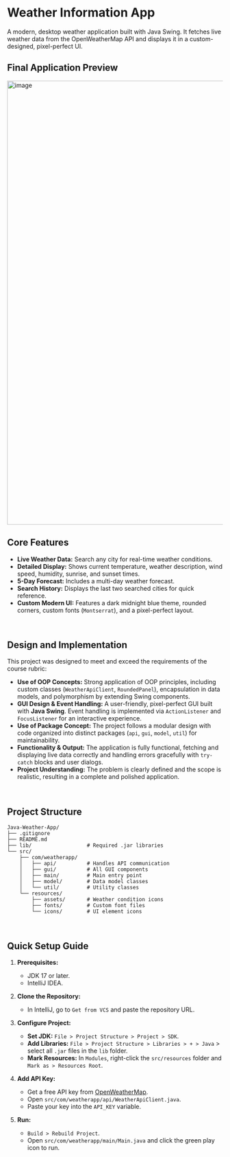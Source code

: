 # Weather Information App
A modern, desktop weather application built with Java Swing. It fetches live weather data from the OpenWeatherMap API and displays it in a custom-designed, pixel-perfect UI.

## Final Application Preview
<img width="1919" height="1035" alt="image" src="https://github.com/user-attachments/assets/2491cf2c-8894-43fd-bd65-9e676570b1b2" />

<br>

## Core Features
- **Live Weather Data:** Search any city for real-time weather conditions.
- **Detailed Display:** Shows current temperature, weather description, wind speed, humidity, sunrise, and sunset times.
- **5-Day Forecast:** Includes a multi-day weather forecast.
- **Search History:** Displays the last two searched cities for quick reference.
- **Custom Modern UI:** Features a dark midnight blue theme, rounded corners, custom fonts (`Montserrat`), and a pixel-perfect layout.

<br>

## Design and Implementation
This project was designed to meet and exceed the requirements of the course rubric:
-   **Use of OOP Concepts:** Strong application of OOP principles, including custom classes (`WeatherApiClient`, `RoundedPanel`), encapsulation in data models, and polymorphism by extending Swing components.
-   **GUI Design & Event Handling:** A user-friendly, pixel-perfect GUI built with **Java Swing**. Event handling is implemented via `ActionListener` and `FocusListener` for an interactive experience.
-   **Use of Package Concept:** The project follows a modular design with code organized into distinct packages (`api`, `gui`, `model`, `util`) for maintainability.
-   **Functionality & Output:** The application is fully functional, fetching and displaying live data correctly and handling errors gracefully with `try-catch` blocks and user dialogs.
-   **Project Understanding:** The problem is clearly defined and the scope is realistic, resulting in a complete and polished application.

<br>

## Project Structure
```
Java-Weather-App/
├── .gitignore
├── README.md
├── lib/                  # Required .jar libraries
└── src/
    ├── com/weatherapp/
    │   ├── api/          # Handles API communication
    │   ├── gui/          # All GUI components
    │   ├── main/         # Main entry point
    │   ├── model/        # Data model classes
    │   └── util/         # Utility classes
    └── resources/
        ├── assets/       # Weather condition icons
        ├── fonts/        # Custom font files
        └── icons/        # UI element icons
```

<br>

## Quick Setup Guide

1.  **Prerequisites:**
    * JDK 17 or later.
    * IntelliJ IDEA.

2.  **Clone the Repository:**
    * In IntelliJ, go to `Get from VCS` and paste the repository URL.

3.  **Configure Project:**
    * **Set JDK:** `File > Project Structure > Project > SDK`.
    * **Add Libraries:** `File > Project Structure > Libraries > + > Java` > select all `.jar` files in the `lib` folder.
    * **Mark Resources:** In `Modules`, right-click the `src/resources` folder and `Mark as > Resources Root`.

4.  **Add API Key:**
    * Get a free API key from [OpenWeatherMap](https://openweathermap.org/).
    * Open `src/com/weatherapp/api/WeatherApiClient.java`.
    * Paste your key into the `API_KEY` variable.

5.  **Run:**
    * `Build > Rebuild Project`.
    * Open `src/com/weatherapp/main/Main.java` and click the green play icon to run.

